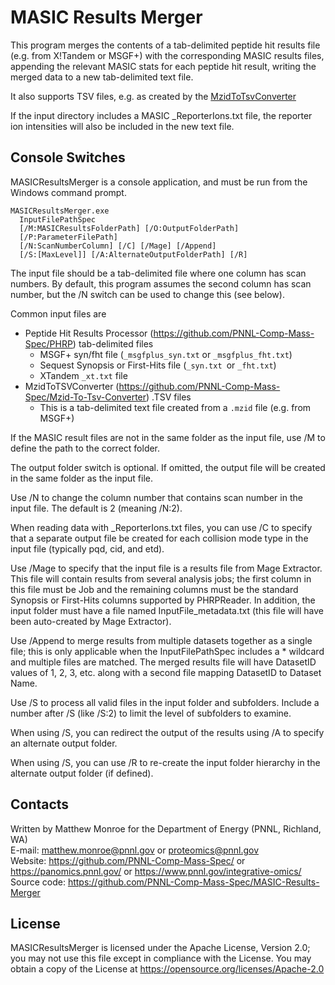 # MASIC Results Merger

This program merges the contents of a tab-delimited peptide hit results file 
(e.g. from X!Tandem or MSGF+) with the corresponding MASIC results files, 
appending the relevant MASIC stats for each peptide hit result, writing
the merged data to a new tab-delimited text file. 

It also supports TSV files, e.g. as created by the 
[MzidToTsvConverter](https://github.com/PNNL-Comp-Mass-Spec/Mzid-To-Tsv-Converter)

If the input directory includes a MASIC _ReporterIons.txt file, 
the reporter ion intensities will also be included in the new text file.

## Console Switches

MASICResultsMerger is a console application, and must be run from the Windows command prompt.

```
MASICResultsMerger.exe 
  InputFilePathSpec 
  [/M:MASICResultsFolderPath] [/O:OutputFolderPath]
  [/P:ParameterFilePath]
  [/N:ScanNumberColumn] [/C] [/Mage] [/Append]
  [/S:[MaxLevel]] [/A:AlternateOutputFolderPath] [/R]
```

The input file should be a tab-delimited file where one column has scan numbers.
By default, this program assumes the second column has scan number, but the 
/N switch can be used to change this (see below).

Common input files are
* Peptide Hit Results Processor (https://github.com/PNNL-Comp-Mass-Spec/PHRP) tab-delimited files
  * MSGF+ syn/fht file (`_msgfplus_syn.txt` or `_msgfplus_fht.txt`)
  * Sequest Synopsis or First-Hits file (`_syn.txt `or `_fht.txt`)
  * XTandem `_xt.txt` file
* MzidToTSVConverter (https://github.com/PNNL-Comp-Mass-Spec/Mzid-To-Tsv-Converter) .TSV files
  * This is a tab-delimited text file created from a `.mzid` file (e.g. from MSGF+)

If the MASIC result files are not in the same folder as the input file, use /M to define the path to the correct folder. 

The output folder switch is optional.  If omitted, the output file will be created in the same folder as the input file. 

Use /N to change the column number that contains scan number in the input file.
The default is 2 (meaning /N:2).

When reading data with _ReporterIons.txt files, you can use /C to specify
that a separate output file be created for each collision mode type 
in the input file (typically pqd, cid, and etd).

Use /Mage to specify that the input file is a results file from Mage Extractor.
This file will contain results from several analysis jobs; the first column in this file 
must be Job and the remaining columns must be the standard Synopsis or First-Hits columns 
supported by PHRPReader.  In addition, the input folder must have a file named 
InputFile_metadata.txt (this file will have been auto-created by Mage Extractor).

Use /Append to merge results from multiple datasets together as a single file; 
this is only applicable when the InputFilePathSpec includes a * wildcard and multiple files are matched.
The merged results file will have DatasetID values of 1, 2, 3, etc. along with 
a second file mapping DatasetID to Dataset Name.

Use /S to process all valid files in the input folder and subfolders. 
Include a number after /S (like /S:2) to limit the level of subfolders to examine.

When using /S, you can redirect the output of the results using /A to specify an alternate output folder.

When using /S, you can use /R to re-create the input folder hierarchy in the alternate output folder (if defined).


## Contacts

Written by Matthew Monroe for the Department of Energy (PNNL, Richland, WA) \
E-mail: matthew.monroe@pnnl.gov or proteomics@pnnl.gov\
Website: https://github.com/PNNL-Comp-Mass-Spec/ or https://panomics.pnnl.gov/ or https://www.pnnl.gov/integrative-omics/
Source code: https://github.com/PNNL-Comp-Mass-Spec/MASIC-Results-Merger

## License

MASICResultsMerger is licensed under the Apache License, Version 2.0; you may not use this 
file except in compliance with the License.  You may obtain a copy of the 
License at https://opensource.org/licenses/Apache-2.0
